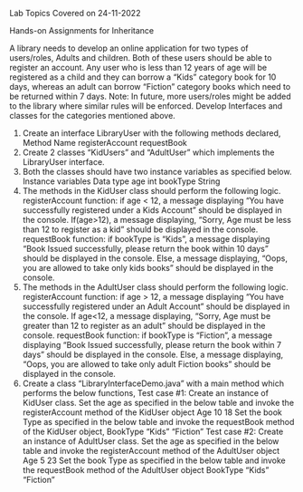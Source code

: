 Lab Topics Covered on 24-11-2022

Hands-on Assignments for Inheritance


A library needs to develop an online application for two types of users/roles, 
Adults and children. Both of these users should be able to register an account. 
Any user who is less than 12 years of age will be registered as a child and they can borrow 
a “Kids” category book for 10 days, whereas an adult can borrow “Fiction” category books 
which need to be returned within 7 days. 
Note: In future, more users/roles might be added to the library where similar rules will be enforced. 
Develop Interfaces and classes for the categories mentioned above.  
1. Create an interface LibraryUser with the following methods declared,
Method Name
registerAccount
requestBook
2. Create 2 classes “KidUsers” and “AdultUser” which implements the LibraryUser interface.
3.  Both the classes should have two instance variables as specified below.
Instance variables  Data type
age int
bookType String
4. The methods in the KidUser class should perform the following logic. 
registerAccount function:
if age < 12, a message displaying “You have successfully registered under a Kids Account” 
	should be displayed in the console. 
If(age>12), a message displaying, “Sorry, Age must be less than 12 to register as a kid” 
	should be displayed in the console. 
requestBook function: 
if bookType is “Kids”, a message displaying “Book Issued successfully, please return the 
	book within 10 days” should be displayed in the console. 
Else, a message displaying, “Oops, you are allowed to take only kids books” 
	should be displayed in the console. 
5. The methods in the AdultUser class should perform the following logic. 
registerAccount  function:
if age > 12, a message displaying “You have successfully registered under an Adult Account” 
	should be displayed in the console.
If age<12, a message displaying, “Sorry, Age must be greater than 12 to register as an adult” 
	should be displayed in the console.
requestBook function:
if bookType is “Fiction”, a message displaying “Book Issued successfully, please return 
	the book within 7 days” should be displayed in the console.
Else, a message displaying, “Oops, you are allowed to take only adult Fiction books” should 
	be displayed in the console.
6. Create a class “LibraryInterfaceDemo.java” with a main method which performs the below functions,
Test case #1:
Create an instance of KidUser class. 
Set the age as specified in the below table and invoke the registerAccount method  of the  KidUser object
Age
10
18
Set the book Type as specified in the below table and invoke the requestBook method of the KidUser object,
BookType
“Kids”
“Fiction”
Test case #2:
Create an instance of AdultUser class. 
Set the age as specified in the below table and invoke the registerAccount method of the AdultUser object
Age
5
23
Set the book Type as specified in the below table and invoke the requestBook method of the  AdultUser  object
BookType
“Kids”
“Fiction”
